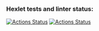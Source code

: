 ### Hexlet tests and linter status:
[![Actions Status](https://github.com/tigp/frontend-project-lvl2/workflows/hexlet-check/badge.svg)](https://github.com/tigp/frontend-project-lvl2/actions)
[![Actions Status](https://github.com/tigp/frontend-project-lvl1/workflows/make-lint/badge.svg)](https://github.com/tigp/frontend-project-lvl1/actions)